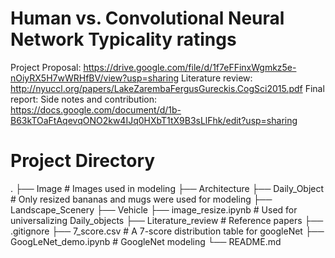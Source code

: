 # Human vs. Convolutional Neural Network Typicality ratings

Project Proposal: https://drive.google.com/file/d/1f7eFFinxWgmkz5e-nOiyRX5H7wWRHfBV/view?usp=sharing
Literature review: http://nyuccl.org/papers/LakeZarembaFergusGureckis.CogSci2015.pdf
Final report: 
Side notes and contribution: https://docs.google.com/document/d/1b-B63kTOaFtAqevqONO2kw4IJq0HXbT1tX9B3sLlFhk/edit?usp=sharing

# Project Directory
.
├── Image                   # Images used in modeling
    ├── Architecture
    ├── Daily_Object        # Only resized bananas and mugs were used for modeling
    ├── Landscape_Scenery
    ├── Vehicle
    ├── image_resize.ipynb  # Used for universalizing Daily_objects
├── Literature_review       # Reference papers
├── .gitignore
├── 7_score.csv             # A 7-score distribution table for googleNet
├── GoogLeNet_demo.ipynb    # GoogleNet modeling
└── README.md
